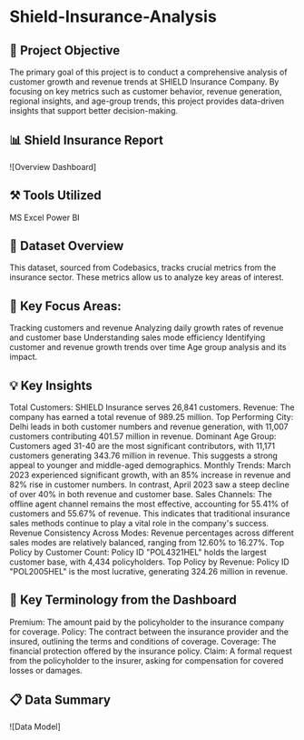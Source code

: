 # Shield-Insurance-Analysis
## 🎯 Project Objective
The primary goal of this project is to conduct a comprehensive analysis of customer growth and revenue trends at SHIELD Insurance Company. By focusing on key metrics such as customer behavior, revenue generation, regional insights, and age-group trends, this project provides data-driven insights that support better decision-making.

## 📊 Shield Insurance Report
![Overview Dashboard]

## ⚒️ Tools Utilized
MS Excel
Power BI

## 📂 Dataset Overview
This dataset, sourced from Codebasics, tracks crucial metrics from the insurance sector. These metrics allow us to analyze key areas of interest.

## 🎯 Key Focus Areas:

Tracking customers and revenue
Analyzing daily growth rates of revenue and customer base
Understanding sales mode efficiency
Identifying customer and revenue growth trends over time
Age group analysis and its impact.
## 💡 Key Insights
Total Customers: SHIELD Insurance serves 26,841 customers.
Revenue: The company has earned a total revenue of 989.25 million.
Top Performing City: Delhi leads in both customer numbers and revenue generation, with 11,007 customers contributing 401.57 million in revenue.
Dominant Age Group: Customers aged 31-40 are the most significant contributors, with 11,171 customers generating 343.76 million in revenue. This suggests a strong appeal to younger and middle-aged demographics.
Monthly Trends: March 2023 experienced significant growth, with an 85% increase in revenue and 82% rise in customer numbers. In contrast, April 2023 saw a steep decline of over 40% in both revenue and customer base.
Sales Channels: The offline agent channel remains the most effective, accounting for 55.41% of customers and 55.67% of revenue. This indicates that traditional insurance sales methods continue to play a vital role in the company's success.
Revenue Consistency Across Modes: Revenue percentages across different sales modes are relatively balanced, ranging from 12.60% to 16.27%.
Top Policy by Customer Count: Policy ID "POL4321HEL" holds the largest customer base, with 4,434 policyholders.
Top Policy by Revenue: Policy ID "POL2005HEL" is the most lucrative, generating 324.26 million in revenue.
## 🌟 Key Terminology from the Dashboard
Premium: The amount paid by the policyholder to the insurance company for coverage.
Policy: The contract between the insurance provider and the insured, outlining the terms and conditions of coverage.
Coverage: The financial protection offered by the insurance policy.
Claim: A formal request from the policyholder to the insurer, asking for compensation for covered losses or damages.
## 📋 Data Summary
![Data Model]

